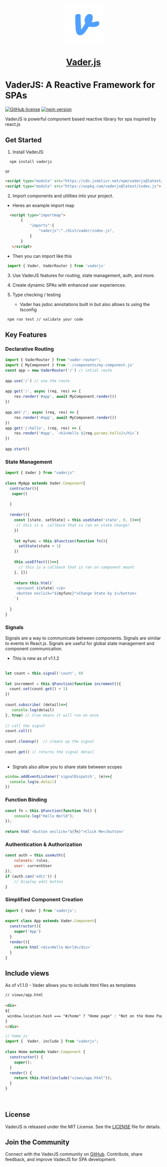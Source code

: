 <p align="center">
  <a href="https://vader-js.pages.dev">
    <picture>
      <source media="(prefers-color-scheme: dark)" srcset="/icon.jpeg">
      <img src="logo.png" height="128">
    </picture>
    <h1 align="center">Vader.js</h1>
  </a>
</p>

# VaderJS: A Reactive Framework for SPAs

[![GitHub license](https://img.shields.io/badge/license-MIT-blue.svg)](https://github.com/Postr-Inc/Vader.js/blob/main/LICENSE) [![npm version](https://img.shields.io/npm/v/vaderjs.svg?style=flat)](https://www.npmjs.com/package/vaderjs) 

VaderJS is powerful component based reactive library for spa inspired by react.js


## Get Started

1. Install VaderJS:

```sh
  npm install vaderjs
 ```

or

```html
<script type="module" src="https://cdn.jsdelivr.net/npm/vaderjs@latest/index.js" ></script>
<script type="module" src="https://unpkg.com/vaderjs@latest/index.js">
 ```

2. Import components and utilities into your project.

 - Heres an example import map

 ```html
   <script type="importmap">
        {
            "imports":{
                "vaderjs":"./dist/vader/index.js",
            }
        }
    </script>
 ```

 - Then you can import like this

 ```js
  import { Vader, VaderRouter } from 'vaderjs'
  ```

3. Use VaderJS features for routing, state management, auth, and more.

4. Create dynamic SPAs with enhanced user experiences.

5. Type checking / testing
   - Vader has jsdoc annotations built in but also allows ts using the tsconfig
     
  ```bash
   npm run test // validate your code
  ```
## Key Features

### Declarative Routing

```javascript
import { VaderRouter } from "vader-router";
import { MyComponent } from './components/my-component.js'
const app = new VaderRouter('/') // intial route

app.use('/') // use the route

app.get('/', async (req, res) => {
    res.render('#app', await MyComponent.render())
})

app.on('/', async (req, res) => {
    res.render('#app', await MyComponent.render())
})
app.get('/:hello', (req, res) => {
    res.render('#app', `<h1>Hello ${req.params.hello}</h1>`)
})

app.start()
```
 

### State Management

```javascript
import { Vader } from "vaderjs"

class MyApp extends Vader.Component{
  contructor(){
   super()
   
  }
  
  render(){
    const [state, setState] = this.useState('state', 0, ()=>{
     // this is a  callback that is ran on state change!
    })
    
    let myfunc = this.$Function(function fn(){
      setState(state + 1)
    })

    this.useEffect(()=>{
      // this is a callback that is ran on component mount
    }, [])
    
    return this.html(`
     <p>count ${state} </p>
     <button onclick="${myfunc}">Change State by 1</button>
    `)
    
  }
}
```

### Signals

Signals are a way to communicate between components. Signals are similar to events in React.js. Signals are useful for global state management and component communication.

- This is new as of v1.1.2

```javascript

let count = this.signal('count', 0)

let increment = this.$Function(function increment(){
  count.set(count.get() + 1)
})

count.subscribe( (detail)=>{
   console.log(detail)
}, true) // true means it will run on once

// call the signal
count.call()

count.cleanup()  // cleans up the signal

count.get() // returns the signal detail
 


```
- Signals also allow you to share state between scopes

```javascript
window.addEventListener('signalDispatch', (e)=>{
  console.log(e.detail)
})
````

### Function Binding

```javascript
const fn = this.$Function(function fn() {
    console.log("Hello World");
});
 
return html`<button onclick="${fn}">Click Me</button>`
```

### Authentication & Authorization

```javascript
const auth = this.useAuth({
    rulesets: rules,
    user: currentUser
});
if (auth.can('edit')) {
    // Display edit button
}
```

 
### Simplified Component Creation

```javascript
import { Vader } from 'vaderjs';

export class App extends Vader.Component{
  constructor(){
    super('App')
  }
  render(){
    return html`<div>Hello World</div>`
  }
}
```

## Include views

As of v1.1.0 - Vader allows you to include html files as templates 

```html
// views/app.html

<div>
${
 window.location.hash === "#/home" ? "Home page" : "Not on the Home Page"
}
</div>
```

```js
// home.js
import {  Vader, include } from "vaderjs";

class Home extends Vader.Component {
  constructor() {
    super();
  }
  render() {
    return this.html(include("views/app.html"));
  }
}

 
```
 

## License

VaderJS is released under the MIT License. See the [LICENSE](https://github.com/Postr-Inc/Vader.js/blob/main/LICENSE) file for details.

## Join the Community

Connect with the VaderJS community on [GitHub](https://github.com/Postr-Inc/Vader.js). Contribute, share feedback, and improve VaderJS for SPA development.
